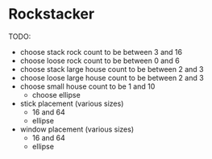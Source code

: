 Rockstacker
===

TODO:

* choose stack rock count to be between 3 and 16
* choose loose rock count to be between 0 and 6
* choose stack large house count to be between 2 and 3
* choose loose large house count to be between 2 and 3
* choose small house count to be 1 and 10
  - choose ellipse
* stick placement (various sizes)
  - 16 and 64
  - ellipse
* window placement (various sizes)
  - 16 and 64
  - ellipse
